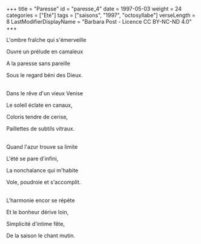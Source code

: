 +++
title = "Paresse"
id = "paresse_4"
date = 1997-05-03
weight = 24
categories = ["Eté"]
tags = ["saisons", "1997", "octosyllabe"]
verseLength = 8
LastModifierDisplayName = "Barbara Post - Licence CC BY-NC-ND 4.0"
+++

L'ombre fraîche qui s'émerveille

Ouvre un prélude en camaïeux

A la paresse sans pareille

Sous le regard béni des Dieux.

 \
Dans le rêve d'un vieux Venise

Le soleil éclate en canaux,

Coloris tendre de cerise,

Paillettes de subtils vitraux.

 \
Quand l'azur trouve sa limite

L'été se pare d'infini,

La nonchalance qui m'habite

Vole, poudroie et s'accomplit.

 \
L'harmonie encor se répète

Et le bonheur dérive loin,

Simplicité d'intime fête,

De la saison le chant mutin.
